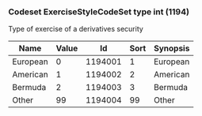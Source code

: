 ### Codeset ExerciseStyleCodeSet type int (1194)

Type of exercise of a derivatives security

| Name     | Value | Id      | Sort | Synopsis |
|----------|-------|---------|------|----------|
| European | 0     | 1194001 | 1    | European |
| American | 1     | 1194002 | 2    | American |
| Bermuda  | 2     | 1194003 | 3    | Bermuda  |
| Other    | 99    | 1194004 | 99   | Other    |

